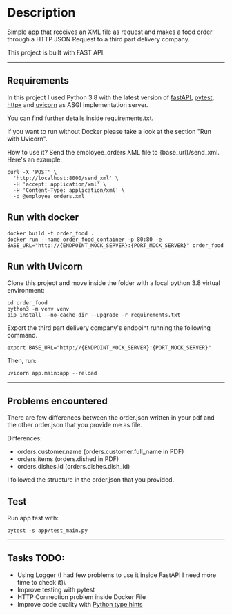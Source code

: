 # Description
Simple app that receives an XML file as request and makes a food order through a HTTP JSON Request to a third part delivery company.

This project is built with FAST API.
- - - 
## Requirements
In this project I used Python 3.8 with the latest version of [fastAPI](https://fastapi.tiangolo.com/), [pytest](https://docs.pytest.org/en/7.0.x/),  [httpx](https://www.python-httpx.org/) and [uvicorn](https://www.uvicorn.org/) as ASGI implementation server.

You can find further details inside requirements.txt.

If you want to run without Docker please take a look at the section "Run with Uvicorn".

How to use it? Send the employee_orders XML file to {base_url}/send_xml.\
Here's an example:

```
curl -X 'POST' \
  'http://localhost:8000/send_xml' \
  -H 'accept: application/xml' \
  -H 'Content-Type: application/xml' \
  -d @employee_orders.xml
```

## Run with docker 

```
docker build -t order_food . 
docker run --name order_food_container -p 80:80 -e BASE_URL="http://{ENDPOINT_MOCK_SERVER}:{PORT_MOCK_SERVER}" order_food

```

## Run with Uvicorn 
Clone this project and move inside the folder with a local python 3.8 virtual environment:

```
cd order_food
python3 -m venv venv
pip install --no-cache-dir --upgrade -r requirements.txt
```
Export the third part delivery company's endpoint running the following command. 

```
export BASE_URL="http://{ENDPOINT_MOCK_SERVER}:{PORT_MOCK_SERVER}"
```
Then, run:

```
uvicorn app.main:app --reload
```

- - - 
## Problems encountered

There are few differences between the order.json written in your pdf and the other order.json that you provide me as file.

Differences:
- orders.customer.name (orders.customer.full_name in PDF)
- orders.items (orders.dished in PDF)
- orders.dishes.id (orders.dishes.dish_id)

I followed the structure in the order.json that you provided.

## Test
Run app test with:

```
pytest -s app/test_main.py 
```

----
## Tasks TODO:

- Using Logger (I had few problems to use it inside FastAPI I need more time to check it)\
- Improve testing with pytest
- HTTP Connection problem inside Docker File
- Improve code quality with [Python type hints](https://docs.python.org/3/library/typing.html)